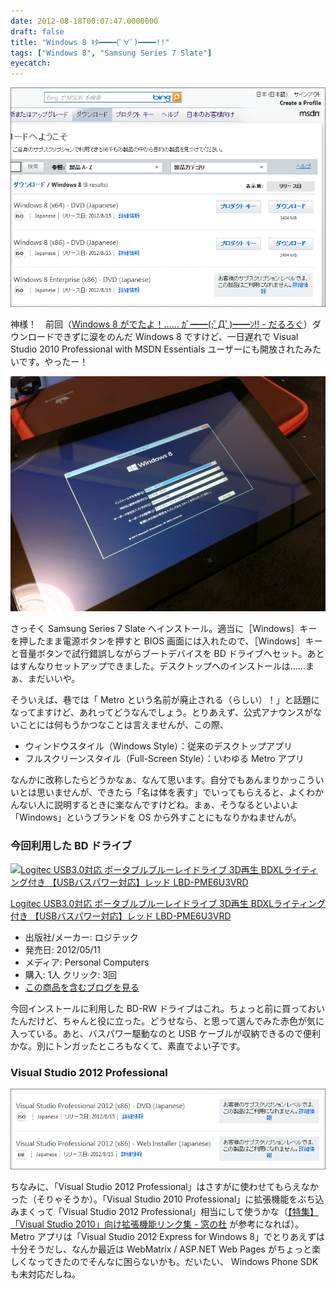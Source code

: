 ```yaml
---
date: 2012-08-18T00:07:47.0000000
draft: false
title: "Windows 8 ｷﾀ━━━━(ﾟ∀ﾟ)━━━━!!"
tags: ["Windows 8", "Samsung Series 7 Slate"]
eyecatch: 
---
```

<p><span itemscope itemtype="http://schema.org/Photograph"><img src="20120817230048.png" alt="f:id:daruyanagi:20120817230048p:plain" title="f:id:daruyanagi:20120817230048p:plain" class="hatena-fotolife" itemprop="image"></span></p><p>神様！　前回（<a href="https://blog.daruyanagi.jp/entry/2012/08/16/162322">Windows 8 &#x304C;&#x3067;&#x305F;&#x3088;&#xFF01;&hellip;&hellip; &#xFF76;&#xFF9E;&#x2501;&#x2501;(;&#xFF9F;&#x414;&#xFF9F;)&#x2501;&#x2501;&#xFF9D;!! - &#x3060;&#x308B;&#x308D;&#x3050;</a>）ダウンロードできずに涙をのんだ Windows 8 ですけど、一日遅れで Visual Studio 2010 Professional with MSDN Essentials ユーザーにも開放されたみたいです。やったー！</p><p><span itemscope itemtype="http://schema.org/Photograph"><img src="20120817225401.jpg" alt="f:id:daruyanagi:20120817225401j:plain" title="f:id:daruyanagi:20120817225401j:plain" class="hatena-fotolife" itemprop="image"></span></p><p>さっそく Samsung Series 7 Slate へインストール。適当に［Windows］キーを押したまま電源ボタンを押すと BIOS 画面には入れたので、［Windows］キーと音量ボタンで試行錯誤しながらブートデバイスを BD ドライブへセット。あとはすんなりセットアップできました。デスクトップへのインストールは……まぁ、まだいいや。</p><p>そういえば、巷では「 Metro という名前が廃止される（らしい）！」と話題になってますけど、あれってどうなんでしょう。とりあえず、公式アナウンスがないことには何もうかつなことは言えませんが、この際、</p>

<ul>
<li>ウィンドウスタイル（Windows Style）：従来のデスクトップアプリ</li>
<li>フルスクリーンスタイル（Full-Screen Style）：いわゆる Metro アプリ</li>
</ul><p>なんかに改称したらどうかなぁ、なんて思います。自分でもあんまりかっこういいとは思いませんが、できたら「名は体を表す」でいってもらえると、よくわかんない人に説明するときに楽なんですけどね。まぁ、そうなるといよいよ「Windows」というブランドを OS から外すことにもなりかねませんが。</p>

<div class="section">
<h3>今回利用した BD ドライブ</h3>
<p><div class="hatena-asin-detail"><a href="http://www.amazon.co.jp/exec/obidos/ASIN/B0081ARZ1I/bestylesnet-22/"><img src="https://images-fe.ssl-images-amazon.com/images/I/41%2Bhv0Dop5L._SL160_.jpg" class="hatena-asin-detail-image" alt="Logitec USB3.0対応 ポータブルブルーレイドライブ 3D再生 BDXLライティング付き 【USBバスパワー対応】レッド LBD-PME6U3VRD" title="Logitec USB3.0対応 ポータブルブルーレイドライブ 3D再生 BDXLライティング付き 【USBバスパワー対応】レッド LBD-PME6U3VRD"></a><div class="hatena-asin-detail-info"><p class="hatena-asin-detail-title"><a href="http://www.amazon.co.jp/exec/obidos/ASIN/B0081ARZ1I/bestylesnet-22/">Logitec USB3.0対応 ポータブルブルーレイドライブ 3D再生 BDXLライティング付き 【USBバスパワー対応】レッド LBD-PME6U3VRD</a></p><ul><li><span class="hatena-asin-detail-label">出版社/メーカー:</span> ロジテック</li><li><span class="hatena-asin-detail-label">発売日:</span> 2012/05/11</li><li><span class="hatena-asin-detail-label">メディア:</span> Personal Computers</li><li><span class="hatena-asin-detail-label">購入</span>: 1人 <span class="hatena-asin-detail-label">クリック</span>: 3回</li><li><a href="http://d.hatena.ne.jp/asin/B0081ARZ1I/bestylesnet-22" target="_blank">この商品を含むブログを見る</a></li></ul></div><div class="hatena-asin-detail-foot"></div></div></p><p>今回インストールに利用した BD-RW ドライブはこれ。ちょっと前に買っておいたんだけど、ちゃんと役に立った。どうせなら、と思って選んでみた赤色が気に入っている。あと、バスパワー駆動なのと USB ケーブルが収納できるので便利かな。別にトンガッたところもなくて、素直でよい子です。</p>

</div>
<div class="section">
<h3>Visual Studio 2012 Professional</h3>
<p><span itemscope itemtype="http://schema.org/Photograph"><img src="20120817231440.png" alt="f:id:daruyanagi:20120817231440p:plain" title="f:id:daruyanagi:20120817231440p:plain" class="hatena-fotolife" itemprop="image"></span></p><p>ちなみに、「Visual Studio 2012 Professional」はさすがに使わせてもらえなかった（そりゃそうか）。「Visual Studio 2010 Professional」に拡張機能をぶち込みまくって「Visual Studio 2012 Professional」相当にして使うかな（<a href="http://www.forest.impress.co.jp/docs/special/20120614_539974.html">&#x3010;&#x7279;&#x96C6;&#x3011;&#x300C;Visual Studio 2010&#x300D;&#x5411;&#x3051;&#x62E1;&#x5F35;&#x6A5F;&#x80FD;&#x30EA;&#x30F3;&#x30AF;&#x96C6; - &#x7A93;&#x306E;&#x675C;</a> が参考になれば）。 Metro アプリは「Visual Studio 2012 Express for Windows 8」でとりあえずは十分そうだし、なんか最近は WebMatrix / ASP.NET Web Pages がちょっと楽しくなってきたのでそんなに困らないかも。だいたい、 Windows Phone SDK も未対応だしね。</p>

</div>